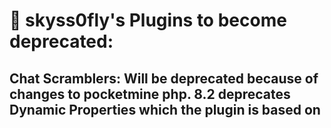 # 🛑 skyss0fly's Plugins to become deprecated:
## Chat Scramblers: Will be deprecated because of changes to pocketmine php. 8.2 deprecates Dynamic Properties which the plugin is based on
